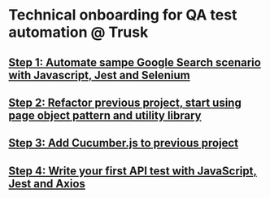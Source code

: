 # Technical onboarding for QA test automation @ Trusk

## [Step 1: Automate sampe Google Search scenario with Javascript, Jest and Selenium](01_javascript_selenium_jest_one_file/Readme.md)

## [Step 2: Refactor previous project, start using page object pattern and utility library](02_javascript_selenium_jest_refactor/Readme.md)

## [Step 3: Add Cucumber.js to previous project](03_javascript_selenium_cucumber/Readme.md)

## [Step 4: Write your first API test with JavaScript, Jest and Axios](04_javascript_axios_jest_one_file/Readme.md)
